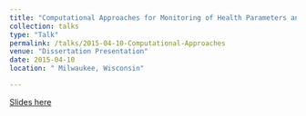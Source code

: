 ```yaml
---
title: "Computational Approaches for Monitoring of Health Parameters and Their Evaluation for Application in Clinical Setting."
collection: talks
type: "Talk"
permalink: /talks/2015-04-10-Computational-Approaches
venue: "Dissertation Presentation"
date: 2015-04-10
location: " Milwaukee, Wisconsin"

---
```


[Slides here](https://adibzaman.github.io/files/Talk_Dissertation_04_10_2015.pdf)